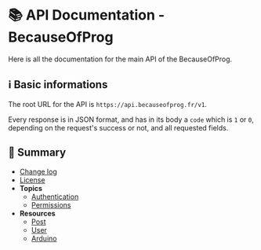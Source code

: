 # 📚 API Documentation - BecauseOfProg

Here is all the documentation for the main API of the BecauseOfProg.

## ℹ Basic informations

The root URL for the API is `https://api.becauseofprog.fr/v1`.

Every response is in JSON format, and has in its body a `code` which is `1` or `0`, depending on the request's success or not, and all requested fields.

## 📄 Summary

- [Change log](CHANGELOG.md)
- [License](LICENSE)
- **Topics**
  - [Authentication](topics/Authentication.md)
  - [Permissions](topics/Permissions.md)
- **Resources**
  - [Post](resources/Post.md)
  - [User](resources/User.md)
  - [Arduino](resources/Arduino.md)
